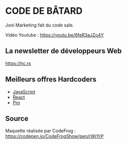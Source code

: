 # CODE DE BÂTARD

Joni Marketing fait du code sale.

Vidéo Youtube : https://youtu.be/6feR3aJZo4Y

## La newsletter de développeurs Web

https://hc.rs

## Meilleurs offres Hardcoders

- [JavaScript](https://hc.rs/js)
- [React](https://hc.rs/react)
- [Pro](https://hc.rs/pro)

## Source

Maquette réalisée par CodeFrog : https://codepen.io/CodeFrogShow/pen/rWjYrP
